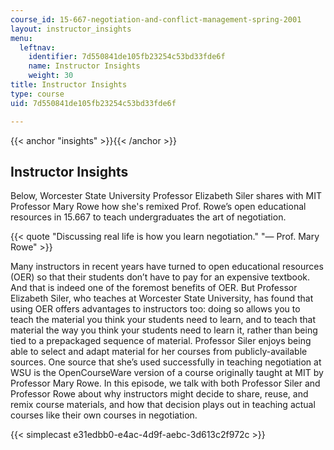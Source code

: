 ```yaml
---
course_id: 15-667-negotiation-and-conflict-management-spring-2001
layout: instructor_insights
menu:
  leftnav:
    identifier: 7d550841de105fb23254c53bd33fde6f
    name: Instructor Insights
    weight: 30
title: Instructor Insights
type: course
uid: 7d550841de105fb23254c53bd33fde6f

---
```


{{< anchor "insights" >}}{{< /anchor >}}

Instructor Insights
-------------------

Below, Worcester State University Professor Elizabeth Siler shares with MIT Professor Mary Rowe how she's remixed Prof. Rowe’s open educational resources in 15.667 to teach undergraduates the art of negotiation.

{{< quote "Discussing real life is how you learn negotiation." "— Prof. Mary Rowe" >}}

Many instructors in recent years have turned to open educational resources (OER) so that their students don’t have to pay for an expensive textbook. And that is indeed one of the foremost benefits of OER. But Professor Elizabeth Siler, who teaches at Worcester State University, has found that using OER offers advantages to instructors too: doing so allows you to teach the material you think your students need to learn, and to teach that material the way you think your students need to learn it, rather than being tied to a prepackaged sequence of material. Professor Siler enjoys being able to select and adapt material for her courses from publicly-available sources. One source that she’s used successfully in teaching negotiation at WSU is the OpenCourseWare version of a course originally taught at MIT by Professor Mary Rowe. In this episode, we talk with both Professor Siler and Professor Rowe about why instructors might decide to share, reuse, and remix course materials, and how that decision plays out in teaching actual courses like their own courses in negotiation.

{{< simplecast e31edbb0-e4ac-4d9f-aebc-3d613c2f972c >}}
